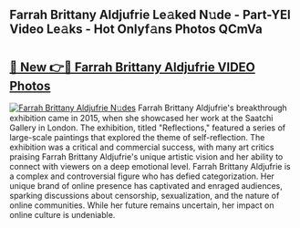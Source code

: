 ## Farrah Brittany Aldjufrie Le𝚊ked N𝚞de - Part-YEl Video Le𝚊ks - Hot Onlyf𝚊ns Photos QCmVa

# <h2><a href="http://ab92463.deff.icu/?id=Farrah+Brittany+Aldjufrie">🔗 New 👉🔴 Farrah Brittany Aldjufrie VIDEO Photos</a></h2>

[![Farrah Brittany Aldjufrie N𝚞des](https://i.imgur.com/rIISA9y.gif)](http://ab92463.deff.icu/?id=Farrah+Brittany+Aldjufrie)
Farrah Brittany Aldjufrie's breakthrough exhibition came in 2015, when she showcased her work at the Saatchi Gallery in London. The exhibition, titled "Reflections," featured a series of large-scale paintings that explored the theme of self-reflection. The exhibition was a critical and commercial success, with many art critics praising Farrah Brittany Aldjufrie's unique artistic vision and her ability to connect with viewers on a deep emotional level. Farrah Brittany Aldjufrie is a complex and controversial figure who has defied categorization. Her unique brand of online presence has captivated and enraged audiences, sparking discussions about censorship, sexualization, and the nature of online communities. While her future remains uncertain, her impact on online culture is undeniable.
